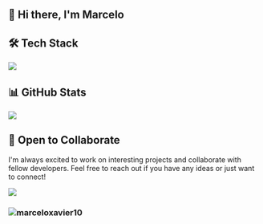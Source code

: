## 👋 Hi there, I'm Marcelo

## 🛠️ Tech Stack
<p align="left">
  <a href="https://skillicons.dev">
    <img src="https://skillicons.dev/icons?i=java,spring,maven,css,html,angular,nodejs,postman,mysql,git,linux,bash,powershell,aws&perline=14" />
  </a>
</p>

## 📊 GitHub Stats
<td width="50%" align="center">
  <img align="center" src="https://github-readme-stats.anuraghazra1.vercel.app/api/top-langs/?username=marceloxavier10&theme=dark&hide_border=false&no-bg=true&no-frame=true&langs_count=5"/>
    </td>
</tr>
</table>

## 🤝 Open to Collaborate
I'm always excited to work on interesting projects and collaborate with fellow developers. Feel free to reach out if you have any ideas or just want to connect!
<div> 
  <a href="https://www.linkedin.com/in/marceloxavier10/" target="_blank"><img src="https://skillicons.dev/icons?i=linkedin&perline=14" /></a> 
</div>

###  <p align="left"> <img src="https://komarev.com/ghpvc/?username=marceloxavier10&label=Views&color=blue&style=plastic" alt="marceloxavier10" /> </p>
